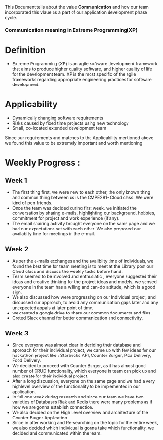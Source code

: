 This Document tells about the value **Communication** and how our team incorporated this vlaue as a part of our application development phase cycle.

### Communication meaning in Extreme Programming(XP)

# Definition
* Extreme Programming (XP) is an agile software development framework that aims to produce higher quality software, and higher quality of life for the development team. XP is the most specific of the agile frameworks regarding appropriate engineering practices for software development. 

# Applicability

* Dynamically changing software requirements
* Risks caused by fixed time projects using new technology
* Small, co-located extended development team

Since our requirements and matches to the Applicability mentioned above we found this value to be extremely important and worth mentioning

# Weekly Progress :  

## Week 1
* The first thing first, we were new to each other, the only known thing and common thing between us is the CMPE281- Cloud class. We were kind of pen-friends.  
* Once the team was decided during first week, we initiated the conversation by sharing e-mails, highlighting our background, hobbies, commitment for project and work experience (if any).  
* The email shairing activity brought everyone on the same page and we had our expectations set with each other. We also proposed our availablty time for meetings in the e-mail. 

## Week 2
* As per the e-mails exchanges and the availblity time of individuals, we found the best time for team meeting is to meet at the Library post our Cloud class and discuss the weekly tasks before hand.  
* Team seemed to be involved and enthusiatic , everyone suggested their ideas and creative thinking for the project ideas and models, we sensed everyone in the team has a willing and can-do attitude, which is a good sign.  
* We also discussed how were progressing on our Individual project, and discussed our approach, to avoid any communication gaps later and any unexpected appals at later point of time.  
* we created a google drive to share our common documents and files.  
* Creted Slack channel for better communication and connectivity.  

## Week 3
* Since everyone was almost clear in deciding their database and approach for their individual project, we came up with few ideas for our hackathon project like : Starbucks API, Counter Burger, Piza Delivery, Food Delivery.  
* We decided to proceed with Counter Burger, as it has almost good number of CRUD functionality, which everyone in team can pick up and also create for their individual project.  
* After a long discussion, everyone on the same page and we had a very highlevel overview of the functionality to be implemented in our application. 
* In full one week during research and since our team we have two varieties of Databases Riak and Redis there were many problems as if how we are gonna establish connection.  
* We also decided on the High Level overview and architecture of the Counter Burger Application.  
* Since in after working and Re-searching on the topic for the entire week, we also decided which individual is gonna take which functionality. we decided and communicated within the team.  